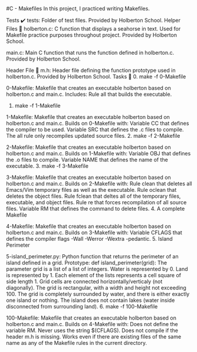#C - Makefiles
In this project, I practiced writing Makefiles.

Tests ✔️
tests: Folder of test files. Provided by Holberton School.
Helper Files 🙌
holberton.c: C function that displays a seahorse in text. Used for Makefile practice purposes throughout project. Provided by Holberton School.

main.c: Main C function that runs the function defined in holberton.c. Provided by Holberton School.

Header File 📁
m.h: Header file defining the function prototype used in holberton.c. Provided by Holberton School.
Tasks 📃
0. make -f 0-Makefile

0-Makefile: Makefile that creates an executable holberton based on holberton.c and main.c. Includes:
Rule all that builds the executable.
1. make -f 1-Makefile

1-Makefile: Makefile that creates an executable holberton based on holberton.c and main.c. Builds on 0-Makefile with:
Variable CC that defines the compiler to be used.
Variable SRC that defines the .c files to compile.
The all rule only recompiles updated source files.
2. make -f 2-Makefile

2-Makefile: Makefile that creates an executable holberton based on holberton.c and main.c. Builds on 1-Makefile with:
Variable OBJ that defines the .o files to compile.
Variable NAME that defines the name of the executable.
3. make -f 3-Makefile

3-Makefile: Makefile that creates an executable holberton based on holberton.c and main.c. Builds on 2-Makefile with:
Rule clean that deletes all Emacs/Vim temporary files as well as the executable.
Rule oclean that deletes the object files.
Rule fclean that deltes all of the temporary files, executable, and object files.
Rule re that forces recompilation of all source files.
Variable RM that defines the command to delete files.
4. A complete Makefile

4-Makefile: Makefile that creates an executable holberton based on holberton.c and main.c. Builds on 3-Makefile with:
Variable CFLAGS that defines the compiler flags -Wall -Werror -Wextra -pedantic.
5. Island Perimeter

5-island_perimeter.py: Python function that returns the perimeter of an island defined in a grid.
Prototype: def island_perimeter(grid):
The parameter grid is a list of a list of integers.
Water is represented by 0.
Land is represented by 1.
Each element of the lists represents a cell square of side length 1.
Grid cells are connected horizontally/verticaly (not diagonally).
The grid is rectangular, with a width and height not exceeding 100.
The grid is completely surrounded by water, and there is either exactly one island or nothing.
The island does not contain lakes (water inside disconnected from surrounding land).
6. make -f 100-Makefile

100-Makefile: Makefile that creates an executable holberton based on holberton.c and main.c. Builds on 4-Makefile with:
Does not define the variable RM.
Never uses the string $(CFLAGS).
Does not compile if the header m.h is missing.
Works even if there are existing files of the same name as any of the Makefile rules in the current directory.
